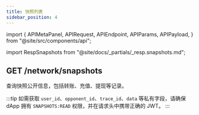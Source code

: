 ```yaml
---
title: 快照列表
sidebar_position: 4
---
```


import {
  APIMetaPanel,
  APIRequest,
  APIEndpoint,
  APIParams,
  APIPayload,
} from "@site/src/components/api";

import RespSnapshots from "@site/docs/_partials/_resp.snapshots.md";

## GET /network/snapshots

查询快照公开信息，包括转账、充值、提现等记录。

<APIEndpoint url="/network/snapshots?offset=:offset&limit=:limit&asset=:asset&order=:order" />

<APIMetaPanel scope="" />

<APIParams
  p-offset="分页起始时间，RFC3339Nano 格式，例如 `2020-12-12T12:12:12.999999999Z`"
  p-offset-required={true}
  p-limit="每页数量，默认 500，最大 500"
  p-limit-required={true}
  p-asset="资产 ID，用于筛选指定资产的快照"
  p-order="排序方式，`ASC` 或 `DESC`，默认 `DESC`"
/>

<APIRequest
  title="Read snapshot detail"
  isPublic
  url="/network/snapshots?limit=10&offset=2018-05-29T16:30:24.845515732%2B08:00"
/>

<RespSnapshots />

:::tip
如需获取 `user_id`、`opponent_id`、`trace_id`、`data` 等私有字段，请确保 dApp 拥有 `SNAPSHOTS:READ` 权限，并在请求头中携带正确的 JWT。
:::

